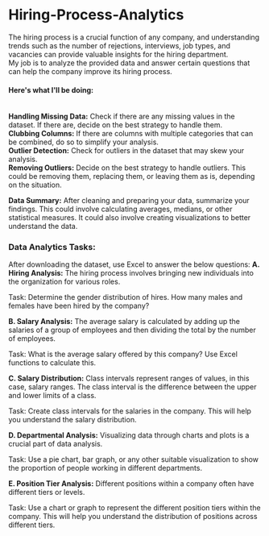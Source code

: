 # Hiring-Process-Analytics
The hiring process is a crucial function of any company, and understanding trends such as the number of rejections, interviews, job types, and vacancies can provide valuable insights for the hiring department.
<br>
My job is to analyze the provided data and answer certain questions that can help the company improve its hiring process.
<br>
<h4>Here's what I'll be doing:</h4>
<br>
<b>Handling Missing Data:</b> Check if there are any missing values in the dataset. If there are, decide on the best strategy to handle them.
<br>
<b>Clubbing Columns:</b> If there are columns with multiple categories that can be combined, do so to simplify your analysis.
<br>
<b>Outlier Detection:</b> Check for outliers in the dataset that may skew your analysis.
<br>
<b>Removing Outliers:</b> Decide on the best strategy to handle outliers. This could be removing them, replacing them, or leaving them as is, depending on the situation.
<br>

<b>Data Summary:</b> After cleaning and preparing your data, summarize your findings. This could involve calculating averages, medians, or other statistical measures. It could also involve creating visualizations to better understand the data.
<br>
<h3>Data Analytics Tasks:</h3>
After downloading the dataset, use Excel to answer the below questions:
<b>A. Hiring Analysis:</b> The hiring process involves bringing new individuals into the organization for various roles.

Task: Determine the gender distribution of hires. How many males and females have been hired by the company?

<b>B. Salary Analysis:</b> The average salary is calculated by adding up the salaries of a group of employees and then dividing the total by the number of employees.

Task: What is the average salary offered by this company? Use Excel functions to calculate this.

<b>C. Salary Distribution:</b> Class intervals represent ranges of values, in this case, salary ranges. The class interval is the difference between the upper and lower limits of a class.

Task: Create class intervals for the salaries in the company. This will help you understand the salary distribution.

<b>D. Departmental Analysis:</b> Visualizing data through charts and plots is a crucial part of data analysis.

Task: Use a pie chart, bar graph, or any other suitable visualization to show the proportion of people working in different departments.

<b>E. Position Tier Analysis:</b> Different positions within a company often have different tiers or levels.

Task: Use a chart or graph to represent the different position tiers within the company. This will help you understand the distribution of positions across different tiers.
